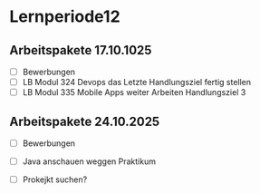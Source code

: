 # Lernperiode12


## Arbeitspakete 17.10.1025 

- [ ] Bewerbungen
- [ ] LB Modul 324 Devops das Letzte Handlungsziel fertig stellen
- [ ] LB Modul 335 Mobile Apps weiter Arbeiten Handlungsziel 3

## Arbeitspakete 24.10.2025

- [ ] Bewerbungen
- [ ] Java anschauen weggen Praktikum
- [ ] Prokejkt suchen?

